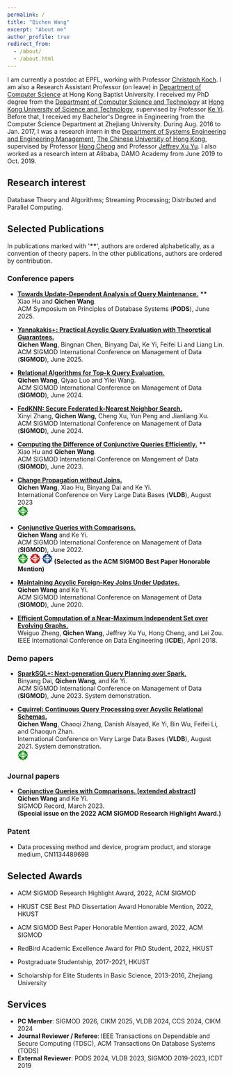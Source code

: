 ```yaml
---
permalink: /
title: "Qichen Wang"
excerpt: "About me"
author_profile: true
redirect_from: 
  - /about/
  - /about.html
---
```


I am currently a postdoc at EPFL, working with Professor [Christoph Koch](https://people.epfl.ch/christoph.koch).  I am also a Research Assistant Professor (on leave) in [Department of Computer Science](https://www.comp.hkbu.edu.hk/v1/) at Hong Kong Baptist University.  I received my PhD degree from the [Department of Computer Science and Technology](https://cse.hkust.edu.hk/) at [Hong Kong University of Science and Technology](https://hkust.edu.hk/home), supervised by Professor [Ke Yi](https://www.cse.ust.hk/~yike/).   Before that, I received my Bachelor's Degree in Engineering from the Computer Science Department at Zhejiang University.  During Aug. 2016 to Jan. 2017, I was a research intern in the [Department of Systems Engineering and Engineering Management](https://www.se.cuhk.edu.hk/), [The Chinese University of Hong Kong](https://www.cuhk.edu.hk/chinese/index.html), supervised by Professor [Hong Cheng](https://www1.se.cuhk.edu.hk/~hcheng/) and Professor [Jeffrey Xu Yu](https://www.se.cuhk.edu.hk/people/academic-staff/prof-yu-xu-jeffrey/).   I also worked as a research intern at Alibaba, DAMO Academy from June 2019 to Oct. 2019.

<!--- **Looking for Research Assistants, PhD Students (Co-supervised), and Postdoc Research Fellows.  Feel free to email me your CV and related materials.** --->

## Research interest

Database Theory and Algorithms; Streaming Processing; Distributed and Parallel Computing.

## Selected Publications

In publications marked with '**\*\***', authors are ordered alphabetically, as a convention of theory papers.  In the other publications, authors are ordered by contribution.

### Conference papers
+ [**Towards Update-Dependent Analysis of Query Maintenance.**](/publication/PODS2025) **\*\*** <br> Xiao Hu and **Qichen Wang**. <br> ACM Symposium on Principles of Database Systems (**PODS**), June 2025.

+ [**Yannakakis+: Practical Acyclic Query Evaluation with Theoretical Guarantees.**](/publication/SIGMOD2025) <br> **Qichen Wang**, Bingnan Chen, Binyang Dai, Ke Yi, Feifei Li and Liang Lin. <br> ACM SIGMOD International Conference on Management of Data (**SIGMOD**), June 2025. 

+ [**Relational Algorithms for Top-k Query Evaluation.**](/publication/SIGMOD2024P2) <br> **Qichen Wang**, Qiyao Luo and Yilei Wang. <br> ACM SIGMOD International Conference on Management of Data (**SIGMOD**), June 2024. 

+ [**FedKNN: Secure Federated k-Nearest Neighbor Search.**](/publication/SIGMOD2024P1) <br> Xinyi Zhang, **Qichen Wang**, Cheng Xu, Yun Peng and Jianliang Xu. <br> ACM SIGMOD International Conference on Management of Data (**SIGMOD**), June 2024. 

+ [**Computing the Difference of Conjunctive Queries Efficiently.**](/publication/SIGMOD2023) **\*\*** <br> Xiao Hu and **Qichen Wang**. <br> ACM SIGMOD International Conference on Mangement of Data (**SIGMOD**), June 2023.

+ [**Change Propagation without Joins.**](/publication/VLDB2023) <br> **Qichen Wang**, Xiao Hu, Binyang Dai and Ke Yi. <br> International Conference on Very Large Data Bases (**VLDB**), August 2023 <br> <img src="/images/artifacts_available_dl.jpg" width="5%"/>

+ [**Conjunctive Queries with Comparisons.**](/publication/SIGMOD2022) <br>  **Qichen Wang** and Ke Yi. <br> ACM SIGMOD International Conference on Management of Data (**SIGMOD**), June 2022. <br>  <img src="/images/artifacts_available_dl.jpg" width="5%"/>  <img src="/images/artifacts_evaluated_reusable_dl.jpg" width="5%"/>  <img src="/images/results_reproduced_dl.jpg" width="5%"/> **(Selected as the ACM SIGMOD Best Paper Honorable Mention)**

+ [**Maintaining Acyclic Foreign-Key Joins Under Updates.**](/publication/SIGMOD2020) <br> **Qichen Wang** and Ke Yi. <br>  ACM SIGMOD International Conference on Management of Data (**SIGMOD**), June 2020.

+ [**Efficient Computation of a Near-Maximum Independent Set over Evolving Graphs.**](/publication/ICDE18) <br> Weiguo Zheng, **Qichen Wang**, Jeffrey Xu Yu, Hong Cheng, and Lei Zou. <br> IEEE International Conference on Data Engineering (**ICDE**), April 2018.

### Demo papers

+ [**SparkSQL+: Next-generation Query Planning over Spark.**](/publication/SIGMOD23Demo) <br> Binyang Dai, **Qichen Wang**, and Ke Yi. <br> ACM SIGMOD International Conference on Management of Data (**SIGMOD**), June 2023. System demonstration. 
 
+ [**Cquirrel: Continuous Query Processing over Acyclic Relational Schemas.**](/publication/VLDB21) <br> **Qichen Wang**, Chaoqi Zhang, Danish Alsayed, Ke Yi, Bin Wu, Feifei Li, and Chaoqun Zhan. <br> International Conference on Very Large Data Bases (**VLDB**), August 2021. System demonstration. <br> <img src="/images/artifacts_available_dl.jpg" width="5%"/>

### Journal papers

+ [**Conjunctive Queries with Comparisons. [extended abstract]**](/publication/SIGMODRecord2022) <br>  **Qichen Wang** and Ke Yi. <br> SIGMOD Record, March 2023. <br> **(Special issue on the 2022 ACM SIGMOD Research Highlight Award.)**

### Patent

+ Data processing method and device, program product, and storage medium, CN113448969B


## Selected Awards

+ ACM SIGMOD Research Highlight Award, 2022, ACM SIGMOD

+ HKUST CSE Best PhD Dissertation Award Honorable Mention, 2022, HKUST

+ ACM SIGMOD Best Paper Honorable Mention award, 2022, ACM SIGMOD

+ RedBird Academic Excellence Award for PhD Student, 2022, HKUST

+ Postgraduate Studentship, 2017-2021, HKUST

+ Scholarship for Elite Students in Basic Science, 2013-2016, Zhejiang University

## Services

+ **PC Member**: SIGMOD 2026, CIKM 2025, VLDB 2024, CCS 2024, CIKM 2024
+ **Journal Reviewer / Referee**: IEEE Transactions on Dependable and Secure Computing (TDSC), ACM Transactions On Database Systems (TODS) 
+ **External Reviewer**: PODS 2024, VLDB 2023, SIGMOD 2019-2023, ICDT 2019
